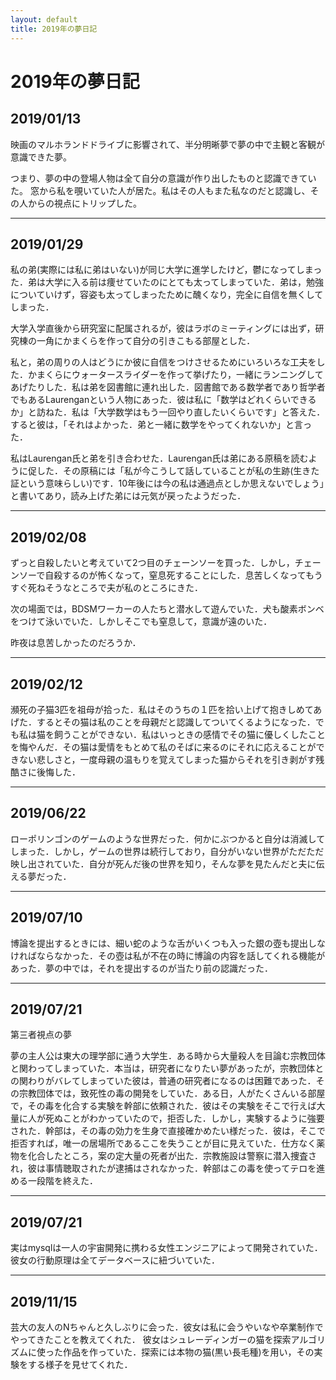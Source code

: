 ```yaml
---
layout: default
title: 2019年の夢日記
---
```


# 2019年の夢日記


<a id="1"></a>
<a href="#1"></a>
## 2019/01/13

映画のマルホランドドライブに影響されて、半分明晰夢で夢の中で主観と客観が意識できた夢。

つまり、夢の中の登場人物は全て自分の意識が作り出したものと認識できていた。
窓から私を覗いていた人が居た。私はその人もまた私なのだと認識し、その人からの視点にトリップした。


---
<a id="2"></a>
<a href="#2"></a>
## 2019/01/29

私の弟(実際には私に弟はいない)が同じ大学に進学したけど，鬱になってしまった．弟は大学に入る前は痩せていたのにとても太ってしまっていた．弟は，勉強についていけず，容姿も太ってしまったために醜くなり，完全に自信を無くしてしまった．

大学入学直後から研究室に配属されるが，彼はラボのミーティングには出ず，研究棟の一角にかまくらを作って自分の引きこもる部屋とした．

私と，弟の周りの人はどうにか彼に自信をつけさせるためにいろいろな工夫をした．かまくらにウォータースライダーを作って挙げたり，一緒にランニングしてあげたりした．私は弟を図書館に連れ出した．図書館である数学者であり哲学者でもあるLaurenganという人物にあった．彼は私に「数学はどれくらいできるか」と訪ねた．私は「大学数学はもう一回やり直したいくらいです」と答えた．すると彼は，「それはよかった．弟と一緒に数学をやってくれないか」と言った．

私はLaurengan氏と弟を引き合わせた．Laurengan氏は弟にある原稿を読むように促した．その原稿には「私が今こうして話していることが私の生跡(生きた証という意味らしい)です．10年後には今の私は通過点としか思えないでしょう」と書いてあり，読み上げた弟には元気が戻ったようだった．

---
<a id="3"></a>
<a href="#3"></a>
## 2019/02/08

ずっと自殺したいと考えていて2つ目のチェーンソーを買った．しかし，チェーンソーで自殺するのが怖くなって，窒息死することにした．息苦しくなってもうすぐ死ねそうなところで夫が私のところにきた．

次の場面では，BDSMワーカーの人たちと潜水して遊んでいた．犬も酸素ボンベをつけて泳いでいた．しかしそこでも窒息して，意識が遠のいた．

昨夜は息苦しかったのだろうか．

---
<a id="4"></a>
<a href="#4"></a>
## 2019/02/12
瀕死の子猫3匹を祖母が拾った．私はそのうちの１匹を拾い上げて抱きしめてあげた．するとその猫は私のことを母親だと認識してついてくるようになった．でも私は猫を飼うことができない．私はいっときの感情でその猫に優しくしたことを悔やんだ．その猫は愛情をもとめて私のそばに来るのにそれに応えることができない悲しさと，一度母親の温もりを覚えてしまった猫からそれを引き剥がす残酷さに後悔した．

---
<a id="5"></a>
<a href="#5"></a>
## 2019/06/22

ローポリンゴンのゲームのような世界だった．何かにぶつかると自分は消滅してしまった．しかし，ゲームの世界は続行しており，自分がいない世界がただただ映し出されていた．自分が死んだ後の世界を知り，そんな夢を見たんだと夫に伝える夢だった．


---
<a id="6"></a>
<a href="#6"></a>
## 2019/07/10

博論を提出するときには、細い蛇のような舌がいくつも入った銀の壺も提出しなければならなかった．その壺は私が不在の時に博論の内容を話してくれる機能があった．夢の中では，それを提出するのが当たり前の認識だった．

---
<a id="7"></a>
<a href="#7"></a>
## 2019/07/21

第三者視点の夢

夢の主人公は東大の理学部に通う大学生．ある時から大量殺人を目論む宗教団体と関わってしまっていた．本当は，研究者になりたい夢があったが，宗教団体との関わりがバレてしまっていた彼は，普通の研究者になるのは困難であった．その宗教団体では，致死性の毒の開発をしていた．ある日，人がたくさんいる部屋で，その毒を化合する実験を幹部に依頼された．彼はその実験をそこで行えば大量に人が死ぬことがわかっていたので，拒否した．しかし，実験するように強要された．幹部は，その毒の効力を生身で直接確かめたい様だった．彼は，そこで拒否すれば，唯一の居場所であるここを失うことが目に見えていた．仕方なく薬物を化合したところ，案の定大量の死者が出た．宗教施設は警察に潜入捜査され，彼は事情聴取されたが逮捕はされなかった．幹部はこの毒を使ってテロを進める一段階を終えた．

---
<a id="8"></a>
<a href="#8"></a>
## 2019/07/21

実はmysqlは一人の宇宙開発に携わる女性エンジニアによって開発されていた．
彼女の行動原理は全てデータベースに紐づいていた．

---
<a id="9"></a>
<a href="#9"></a>
## 2019/11/15

芸大の友人のNちゃんと久しぶりに会った．彼女は私に会うやいなや卒業制作でやってきたことを教えてくれた．
彼女はシュレーディンガーの猫を探索アルゴリズムに使った作品を作っていた．探索には本物の猫(黒い長毛種)を用い，その実験をする様子を見せてくれた．


